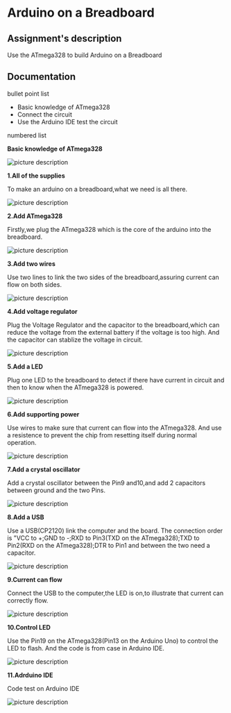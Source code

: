 # Arduino on a Breadboard
## Assignment's description
Use the ATmega328 to build Arduino on a Breadboard
## Documentation
bullet point list
* Basic knowledge of ATmega328
* Connect the circuit
* Use the Arduino IDE test the circuit

numbered list

**Basic knowledge of ATmega328**

![picture description](./images/ATmega328.jpg)

**1.All of the supplies**

To make an arduino on a breadboard,what we need is all there.

![picture description](./images/All-of-the-supplies.jpg)

**2.Add ATmega328**

Firstly,we plug the ATmega328 which is the core of the arduino into the breadboard.

![picture description](./images/Add-ATmega328.jpg)

**3.Add two wires**

Use two lines to link the two sides of the breadboard,assuring current can flow on both sides.

![picture description](./images/Add-two-wires.jpg)

**4.Add voltage regulator**

Plug the Voltage Regulator and the capacitor to the breadboard,which can reduce the voltage from the external battery if the voltage is too high. And the capacitor can stablize the voltage in circuit. 

![picture description](./images/Add-voltage-regulator.jpg)

**5.Add a LED**

Plug one LED to the breadboard to detect if there have current in circuit and then to know when the ATmega328 is powered.

![picture description](./images/Add-a-LED.jpg)

**6.Add supporting power**

Use wires to make sure that current can flow into the ATmega328. And use a resistence to prevent the chip from resetting itself during normal operation.

![picture description](./images/Add-supporting-power.jpg)

**7.Add a crystal oscillator**

Add a crystal oscillator between the Pin9 and10,and add 2 capacitors between ground and the two Pins.

![picture description](./images/Add-a-crystal-oscillator.jpg)

**8.Add a USB**

Use a USB(CP2120) link the computer and the board. The connection order is "VCC to +;GND to -;RXD to Pin3(TXD on the ATmega328);TXD to Pin2(RXD on the ATmega328);DTR to Pin1 and between the two need a capacitor.

![picture description](./images/Add-a-USB.jpg)

**9.Current can flow**

Connect the USB to the computer,the LED is on,to illustrate that current can correctly flow.

![picture description](./images/Current-can-flow.jpg)

**10.Control LED**

Use the Pin19 on the ATmega328(Pin13 on the Arduino Uno) to control the LED to flash. And the code is from case in Arduino IDE.

![picture description](./images/Control-LED-02.jpg)

**11.Adrduino IDE**

Code test on Arduino IDE

![picture description](./images/Code.png)
